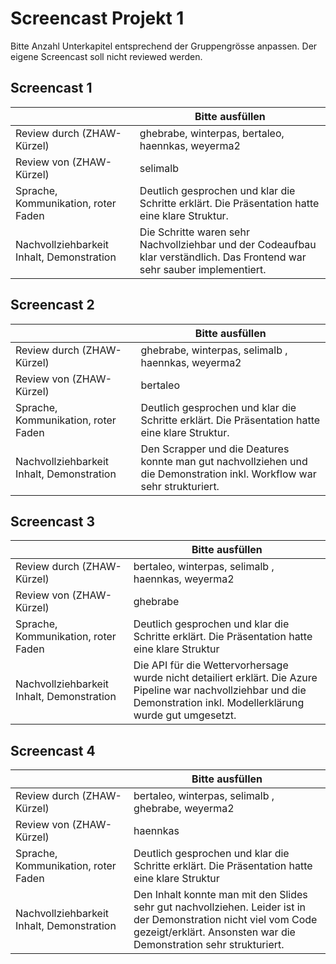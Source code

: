 ﻿# Screencast Projekt 1

Bitte Anzahl Unterkapitel entsprechend der Gruppengrösse anpassen. Der eigene Screencast soll nicht reviewed werden.

## Screencast 1

|       | Bitte ausfüllen |
|-------|-----------------|
| Review durch (ZHAW-Kürzel) |    ghebrabe, winterpas, bertaleo, haennkas, weyerma2        |
| Review von (ZHAW-Kürzel) |      selimalb      |
| Sprache, Kommunikation, roter Faden | Deutlich gesprochen und klar die Schritte erklärt. Die Präsentation hatte eine klare Struktur. |
| Nachvollziehbarkeit Inhalt, Demonstration | Die Schritte waren sehr Nachvollziehbar und der Codeaufbau klar verständlich. Das Frontend war sehr sauber implementiert. |

## Screencast 2

|       | Bitte ausfüllen |
|-------|-----------------|
| Review durch (ZHAW-Kürzel) |   ghebrabe, winterpas, selimalb , haennkas, weyerma2         |
| Review von (ZHAW-Kürzel) |     bertaleo       |
| Sprache, Kommunikation, roter Faden | Deutlich gesprochen und klar die Schritte erklärt. Die Präsentation hatte eine klare Struktur. |
| Nachvollziehbarkeit Inhalt, Demonstration | Den Scrapper und die Deatures konnte man gut nachvollziehen und die Demonstration inkl. Workflow war sehr strukturiert. |

## Screencast 3

|       | Bitte ausfüllen |
|-------|-----------------|
| Review durch (ZHAW-Kürzel) |    bertaleo, winterpas, selimalb , haennkas, weyerma2        |
| Review von (ZHAW-Kürzel) |    ghebrabe        |
| Sprache, Kommunikation, roter Faden | Deutlich gesprochen und klar die Schritte erklärt. Die Präsentation hatte eine klare Struktur |
| Nachvollziehbarkeit Inhalt, Demonstration | Die API für die Wettervorhersage wurde nicht detailiert erklärt. Die Azure Pipeline war nachvollziehbar und die Demonstration inkl. Modellerklärung wurde gut umgesetzt. |

## Screencast 4

|       | Bitte ausfüllen |
|-------|-----------------|
| Review durch (ZHAW-Kürzel) |   bertaleo, winterpas, selimalb , ghebrabe, weyerma2          |
| Review von (ZHAW-Kürzel) |     haennkas       |
| Sprache, Kommunikation, roter Faden | Deutlich gesprochen und klar die Schritte erklärt. Die Präsentation hatte eine klare Struktur |
| Nachvollziehbarkeit Inhalt, Demonstration | Den Inhalt konnte man mit den Slides sehr gut nachvollziehen. Leider ist in der Demonstration nicht viel vom Code gezeigt/erklärt. Ansonsten war die Demonstration sehr strukturiert. |
